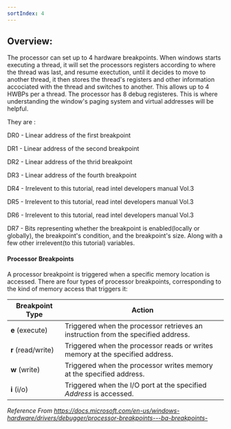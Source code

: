 ```yaml
---
sortIndex: 4
---
```


## Overview:

The processor can set up to 4 hardware breakpoints. When windows starts executing a thread, it will set the processors registers according to where the thread was last, and resume exectution, until it decides to move to another thread, it then stores the thread's registers and other information accociated with the thread and switches to another. This allows up to 4 HWBPs per a thread. The processor has 8 debug registeres. This is where understanding the window's paging system and virtual addresses will be helpful.

They are :

DR0 - Linear address of the first breakpoint

DR1 - Linear address of the second breakpoint

DR2 - Linear address of the thrid breakpoint

DR3 - Linear address of the fourth breakpoint

DR4 - Irrelevent to this tutorial, read intel developers manual Vol.3

DR5 - Irrelevent to this tutorial, read intel developers manual Vol.3

DR6 - Irrelevent to this tutorial, read intel developers manual Vol.3

DR7 - Bits representing whether the breakpoint is enabled(locally or globally), the breakpoint's condition, and the breakpoint's size. Along with a few other irrelevent(to this tutorial) variables.



#### Processor Breakpoints

A processor breakpoint is triggered when a specific memory location is accessed. There are four types of processor breakpoints, corresponding to the kind of memory access that triggers it:

| Breakpoint Type    | Action                                                       |
| ------------------ | ------------------------------------------------------------ |
| **e** (execute)    | Triggered when the processor retrieves an instruction from the specified address. |
| **r** (read/write) | Triggered when the processor reads or writes memory at the specified address. |
| **w** (write)      | Triggered when the processor writes memory at the specified address. |
| **i** (i/o)        | Triggered when the I/O port at the specified *Address* is accessed. |

*Reference From <https://docs.microsoft.com/en-us/windows-hardware/drivers/debugger/processor-breakpoints---ba-breakpoints->*
